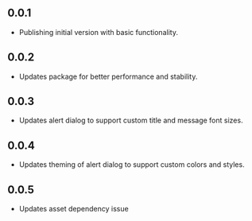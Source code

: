 ## 0.0.1

* Publishing initial version with basic functionality.

## 0.0.2

* Updates package for better performance and stability.

## 0.0.3

* Updates alert dialog to support custom title and message font sizes.

## 0.0.4

* Updates theming of alert dialog to support custom colors and styles.

## 0.0.5

* Updates asset dependency issue

